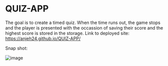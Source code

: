 # QUIZ-APP
The goal is to create a timed quiz. When the time runs out, the game stops and the player is presented with the occassion of saving their score and the highest score is stored in the storage.
Link to deployed site: https://anjeh24.github.io/QUIZ-APP/

Snap shot:

![image](https://user-images.githubusercontent.com/82301113/119288210-20c4c180-bc16-11eb-8c11-c554fd4bdbec.png)



